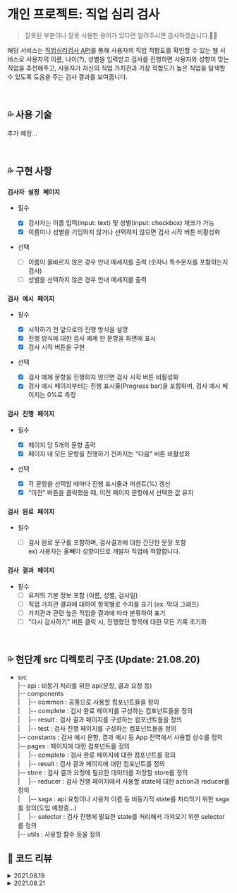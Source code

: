# 개인 프로젝트: 직업 심리 검사

> 잘못된 부분이나 잘못 사용한 용어가 있다면 알려주시면 감사하겠습니다.🙏🏼

해당 서비스는 [직업심리검사 API](https://www.career.go.kr/cnet/front/openapi/openApiTestCenter.do)를 통해 사용자의 직업 적합도를 확인할 수 있는 웹 서비스로 사용자의 이름, 나이(?), 성별을 입력받고 검사를 진행하면 사용자와 성향이 맞는 직업을 추천해주고, 사용자가 자신의 직업 가치관과 가장 적합도가 높은 직업을 탐색할 수 있도록 도움을 주는 검사 결과를 보여줍니다.

<br/>

## 💦 사용 기술

추가 예정...

<br/>

## 💦 구현 사항

### `검사자 설정 페이지`

- 필수

  - [x] 검사자는 이름 입력(input: text) 및 성별(input: checkbox) 체크가 가능
  - [x] 이름이나 성별을 기입하지 않거나 선택하지 않으면 검사 시작 버튼 비활성화

- 선택
  - [ ] 이름이 올바르지 않은 경우 안내 메세지를 출력 (숫자나 특수문자를 포함하는지 검사)
  - [ ] 성별을 선택하지 않은 경우 안내 메세지를 출력

### `검사 예시 페이지`

- 필수

  - [x] 시작하기 전 앞으로의 진행 방식을 설명
  - [x] 진행 방식에 대한 검사 예제 한 문항을 화면에 표시
  - [x] 검사 시작 버튼을 구현

- 선택

  - [x] 검사 예제 문항을 진행하지 않으면 검사 시작 버튼 비활성화
  - [x] 검사 예시 페이지부터는 진행 표시줄(Progress bar)을 포함하며, 검사 예시 페이지는 0%로 측정

### `검사 진행 페이지`

- 필수

  - [x] 페이지 당 5개의 문항 출력
  - [x] 페이지 내 모든 문항을 진행하기 전까지는 "다음" 버튼 비활성화

- 선택

  - [x] 각 문항을 선택할 때마다 진행 표시줄과 퍼센트(%) 갱신
  - [x] "이전" 버튼을 클릭했을 때, 이전 페이지 문항에서 선택한 값 유지

### `검사 완료 페이지`

- 필수

  - [ ] 검사 완료 문구를 포함하며, 검사결과에 대한 간단한 문장 포함  
         ex) 사용자는 올빼미 성향이므로 개발자 직업에 적합합니다.

### `검사 결과 페이지`

- 필수
  - [ ] 유저의 기본 정보 포함 (이름, 성별, 검사일)
  - [ ] 직업 가치관 결과에 대하여 항목별로 수치를 표기 (ex. 막대 그래프)
  - [ ] 가치관과 관련 높은 직업을 결과에 따라 분류하여 표기
  - [ ] "다시 검사하기" 버튼 클릭 시, 진행했던 항목에 대한 모든 기록 초기화

<br/>

## 💦 현단계 src 디렉토리 구조 (Update: 21.08.20)

- src  
   |-- api : 비동기 처리를 위한 api(문항, 결과 요청 등)  
   |-- components  
   | &nbsp; &nbsp; |-- common : 공통으로 사용할 컴포넌트들을 정의  
   | &nbsp; &nbsp; |-- complete : 검사 완료 페이지를 구성하는 컴포넌트들을 정의  
   | &nbsp; &nbsp; |-- result : 검사 결과 페이지를 구성하는 컴포넌트들을 정의  
   | &nbsp; &nbsp; |-- test : 검사 진행 페이지를 구성하는 컴포넌트들을 정의  
   |-- constants : 검사 예시 문항, 결과 예시 등 App 전역에서 사용할 상수를 정의  
   |-- pages : 페이지에 대한 컴포넌트를 정의  
   | &nbsp; &nbsp; |-- complete : 검사 완료 페이지에 대한 컴포넌트를 정의  
   | &nbsp; &nbsp; |-- result : 검사 결과 페이지에 대한 컴포넌트를 정의  
  |-- store : 검사 결과 요청에 필요한 데이터를 저장할 store를 정의  
  | &nbsp; &nbsp; |-- reducer : 검사 진행 페이지에서 사용할 state에 대한 action과 reducer를 정의  
  | &nbsp; &nbsp; |-- saga : api 요청이나 사용자 이름 등 비동기적 state를 처리하기 위한 saga를 정의(도입 예정중...)  
  | &nbsp; &nbsp; |-- selector : 검사 진행에 필요한 state를 처리해서 가져오기 위한 selector를 정의  
  |-- utils : 사용할 함수 등을 정의

## 👀 코드 리뷰

<details>
<summary>2021.08.19</summary>

🛠 `개선 완료`

- [x] action, reducer, store 등이 흩어져있는데, store 폴더에 몰아 넣기
- [x] 파일명 camelCase로 변경하기
- [x] useEffect 훅에서 questions을 가져올 때 async로 비동기 처리하기
- [x] Page Index와 같은 상수 값을 명시적으로 상수 선언하여 사용하기
- [x] Question loading 검사 로직을 loading 검사 redux를 만들어 개선하기
- [x] 코드 내 idx, answers[1] 등의 불명확한 변수명을 처음보는 사람도 알아볼 수 있게 명확하게 변경하기
- [x] connect method로 store와 컴포넌트를 연결하는 구조를 useDispatch와 useSelector를 사용하는 방식으로 변경하기  
       &nbsp; &nbsp; &nbsp; (이 방법이 함수형 컴포넌트에 더 적합하고 최신 방법임)
- [x] 이전 버튼 클릭 시 submit 되던 버그 수정🐞  
       &nbsp; &nbsp; &nbsp; (form에 포함되는 버튼인데, type을 별도로 지정하지 않아서 "submit"으로 자동 할당되었음)

♻ `추후 개선 사항`

- [ ] store의 initialState를 연관성있는 것끼리 쪼개고 각각의 reducer를 만들어 합치는 형식으로 변경하기
- [ ] redux-toolkit을 이용하여 현재 action - reducer - store 구조를 더 간결하게 리펙토링하기
- [ ] styled component에서 반응형은 [mixin 함수](https://tobbelindstrom.com/blog/how-to-create-a-breakpoint-mixin-with-styled-components/)를 만들어서 활용해보기
- [ ] [redux-saga](https://react.vlpt.us/redux-middleware/10-redux-saga.html) 도입해보기

</details>

<details>
<summary>2021.08.21</summary>

🛠 `개선 완료`

- [x] 각 api 소스에서 BASE_URL이 중복 선언되는 문제  
       &nbsp; &nbsp; &nbsp; => 매개 변수로 요청 타입을 입력받고 해당하는 Base URL을 반환하는 createBaseURL 함수를 만들어 해결.
- [x] `Psy` -> `Psychology ` 등 불명확한 컴포넌트명이나 변수명 수정  
       &nbsp; &nbsp; &nbsp; => 해당하는 컴포넌트명뿐만 아니라 상수들도 종류에 따라 분리하고 상세한 변수명으로 변경하여 해결.
- [x] loading state를 redux로 관리 => createSelector를 이용해 처리하여 해결.  
       &nbsp; &nbsp; &nbsp; (문항 로딩관련 처리는 전에 하였으나, 아마도 isNextDisabled 같은 것을 포함하는 의미로 생각됨...)
- [x] store의 initialState를 연관성있는 것끼리 쪼개고 각각의 reducer를 만들어 합치는 형식으로 변경하기
- [x] redux-toolkit을 이용하여 현재 action - reducer - store 구조를 더 간결하게 리펙토링하기
- [x] useSelector로 state를 가져오기 전에 createSelector를 이용해 state를 한번 정재해서 가져오기
- [x] Hook을 사용할 때 deps를 누락하지 않기 위해 eslint 조건 켜고 누락된 deps 수정하기
  ```
  'react-hooks/rules-of-hooks': 'error',
  'react-hooks/exhaustive-deps': 'error',
  ```
- [x] 유지보수를 위해 color 변수를 관리하기!(color 변수 정의 완료, 기존 값 변경 중...)

♻ `추후 개선 사항`

- [ ] styled-component와 스타일이 혼재되어 있는 부분 통일시키기!
- [ ] 에러 처리를 위해 [interceptors](https://axios-http.com/docs/interceptors) 도입하기! (일단 alert 컴포넌트를 만들어 사용하면 좋을 것 같다.)

```
- 에러처리 방안
  1. interceptor에서 처리한다.
  2. 현재처럼 모든 api 호출부에 try-catch를 걸어주고, alert로 에러를 처리한다.
  3. saga를 적용해서 saga의 최상단에서 처리한다.(saga 도입 시 해봐야겠다...)
```

- [ ] styled component에서 반응형은 [mixin 함수](https://tobbelindstrom.com/blog/how-to-create-a-breakpoint-mixin-with-styled-components/)를 만들어서 활용해보기(08.19 리마인드!)
- [ ] [redux-saga](https://react.vlpt.us/redux-middleware/10-redux-saga.html) 도입해보기(08.19 리마인드!)

</details>
